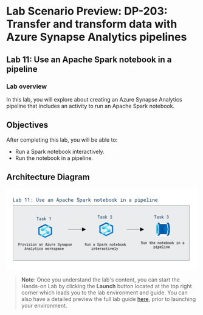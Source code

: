 # Lab Scenario Preview: DP-203: Transfer and transform data with Azure Synapse Analytics pipelines


## Lab 11: Use an Apache Spark notebook in a pipeline

### Lab overview

In this lab, you will explore about creating an Azure Synapse Analytics pipeline that includes an activity to run an Apache Spark notebook.


## Objectives
  
After completing this lab, you will be able to:

- Run a Spark notebook interactively.
- Run the notebook in a pipeline.

## Architecture Diagram


   ![Azure portal with a cloud shell pane](./media/lab11.png)

>**Note**: Once you understand the lab's content, you can start the Hands-on Lab by clicking the **Launch** button located at the top right corner which leads you to the lab environment and guide. You can also have a detailed preview the full lab guide [here](https://experience.cloudlabs.ai/#/labguidepreview/3df49db3-e160-49f4-860c-ad4821341ee5), prior to launching your environment.
